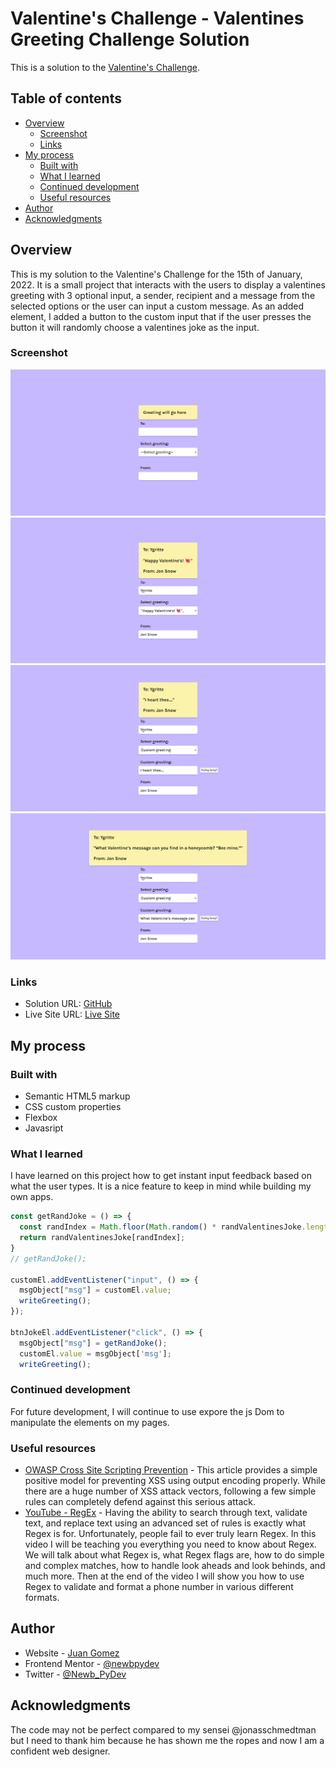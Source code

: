 # Valentine's Challenge - Valentines Greeting Challenge Solution

This is a solution to the [Valentine's Challenge](https://scrimba.com/learn/codeweeks/-valentines-greeting-challenge-co62942e9aa8970a7028de53d). 

## Table of contents

- [Overview](#overview)
  - [Screenshot](#screenshot)
  - [Links](#links)
- [My process](#my-process)
  - [Built with](#built-with)
  - [What I learned](#what-i-learned)
  - [Continued development](#continued-development)
  - [Useful resources](#useful-resources)
- [Author](#author)
- [Acknowledgments](#acknowledgments)

## Overview

This is my solution to the Valentine's Challenge for the 15th of January, 2022.
It is a small project that interacts with the users to display a valentines
greeting with 3 optional input, a sender, recipient and a message from the
selected options or the user can input a custom message. As an added element, I
added a button to the custom input that if the user presses the button it will
randomly choose a valentines joke as the input.

### Screenshot

![](./images/screenshot1.png)
![](./images/screenshot2.png)
![](./images/screenshot3.png)
![](./images/screenshot4.png)

### Links

- Solution URL: [GitHub](https://github.com/newbpydev/valentines-15-2022)
- Live Site URL: [Live Site](https://distracted-goldwasser-763af5.netlify.app/)

## My process

### Built with

- Semantic HTML5 markup
- CSS custom properties
- Flexbox
- Javasript

### What I learned

I have learned on this project how to get instant input feedback based on what
the user types. It is a nice feature to keep in mind while building my own apps.

```javascript
const getRandJoke = () => {
  const randIndex = Math.floor(Math.random() * randValentinesJoke.length);
  return randValentinesJoke[randIndex];
}
// getRandJoke();

customEl.addEventListener("input", () => {
  msgObject["msg"] = customEl.value;
  writeGreeting();
});

btnJokeEl.addEventListener("click", () => {
  msgObject["msg"] = getRandJoke();
  customEl.value = msgObject['msg'];
  writeGreeting();
```

### Continued development

For future development, I will continue to use expore the js Dom to manipulate
the elements on my pages.

### Useful resources

- [OWASP Cross Site Scripting Prevention](https://cheatsheetseries.owasp.org/cheatsheets/Cross_Site_Scripting_Prevention_Cheat_Sheet.html) - This article provides a simple positive model for preventing XSS using output encoding properly. While there are a huge number of XSS attack vectors, following a few simple rules can completely defend against this serious attack.
- [YouTube - RegEx](https://www.youtube.com/watch?v=rhzKDrUiJVk&t=1029s&ab_channel=WebDevSimplified) - Having the ability to search through text, validate text, and replace text using an advanced set of rules is exactly what Regex is for. Unfortunately, people fail to ever truly learn Regex. In this video I will be teaching you everything you need to know about Regex. We will talk about what Regex is, what Regex flags are, how to do simple and complex matches, how to handle look aheads and look behinds, and much more. Then at the end of the video I will show you how to use Regex to validate and format a phone number in various different formats.

## Author

- Website - [Juan Gomez](https://www.newbpydev.com)
- Frontend Mentor - [@newbpydev](https://www.frontendmentor.io/profile/newbpydev)
- Twitter - [@Newb_PyDev](https://twitter.com/Newb_PyDev)

## Acknowledgments

The code may not be perfect compared to my sensei @jonasschmedtman but I need
to thank him because he has shown me the ropes and now I am a confident web
designer.


